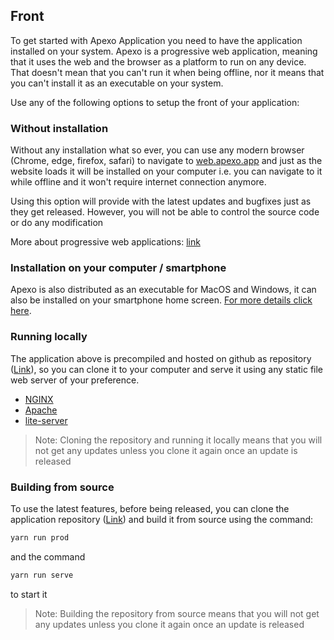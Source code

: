 ## Front

To get started with Apexo Application you need to have the application installed on your system. Apexo is a progressive web application, meaning that it uses the web and the browser as a platform to run on any device. That doesn't mean that you can't run it when being offline, nor it means that you can't install it as an executable on your system.

Use any of the following options to setup the front of your application:

### Without installation

Without any installation what so ever, you can use any modern browser (Chrome, edge, firefox, safari) to navigate to [web.apexo.app](https://web.apexo.app) and just as the website loads it will be installed on your computer i.e. you can navigate to it while offline and it won't require internet connection anymore.

Using this option will provide with the latest updates and bugfixes just as they get released. However, you will not be able to control the source code or do any modification

More about progressive web applications: [link](https://web.dev/what-are-pwas/)

### Installation on your computer / smartphone

Apexo is also distributed as an executable for MacOS and Windows, it can also be installed on your smartphone home screen. [For more details click here](https://apexo.app/download/).

### Running locally

The application above is precompiled and hosted on github as repository ([Link](https://github.com/alexcorvi/apexo-app)), so you can clone it to your computer and serve it using any static file web server of your preference.

-   [NGINX](https://nginx.com/)
-   [Apache](https://httpd.apache.org/)
-   [lite-server](https://github.com/johnpapa/lite-server)

> Note: Cloning the repository and running it locally means that you will not get any updates unless you clone it again once an update is released

### Building from source

To use the latest features, before being released, you can clone the application repository ([Link](https://github.com/alexcorvi/apexo)) and build it from source using the command:

```bash
yarn run prod
```

and the command

```bash
yarn run serve
```

to start it

> Note: Building the repository from source means that you will not get any updates unless you clone it again once an update is released
